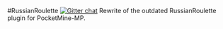 #RussianRoulette 
[![Gitter chat](https://badges.gitter.im/USER/REPO.png)](https://gitter.im/PocketCreations/RussianRoulette "Gitter chat")
Rewrite of the outdated RussianRoulette plugin for PocketMine-MP.
